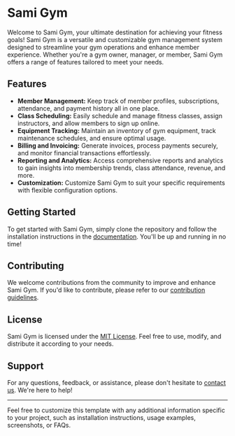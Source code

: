 
# Sami Gym

Welcome to Sami Gym, your ultimate destination for achieving your fitness goals! Sami Gym is a versatile and customizable gym management system designed to streamline your gym operations and enhance member experience. Whether you're a gym owner, manager, or member, Sami Gym offers a range of features tailored to meet your needs.

## Features

- **Member Management:** Keep track of member profiles, subscriptions, attendance, and payment history all in one place.
- **Class Scheduling:** Easily schedule and manage fitness classes, assign instructors, and allow members to sign up online.
- **Equipment Tracking:** Maintain an inventory of gym equipment, track maintenance schedules, and ensure optimal usage.
- **Billing and Invoicing:** Generate invoices, process payments securely, and monitor financial transactions effortlessly.
- **Reporting and Analytics:** Access comprehensive reports and analytics to gain insights into membership trends, class attendance, revenue, and more.
- **Customization:** Customize Sami Gym to suit your specific requirements with flexible configuration options.

## Getting Started

To get started with Sami Gym, simply clone the repository and follow the installation instructions in the [documentation](link_to_documentation). You'll be up and running in no time!

## Contributing

We welcome contributions from the community to improve and enhance Sami Gym. If you'd like to contribute, please refer to our [contribution guidelines](link_to_contribution_guidelines).

## License

Sami Gym is licensed under the [MIT License](link_to_license). Feel free to use, modify, and distribute it according to your needs.

## Support

For any questions, feedback, or assistance, please don't hesitate to [contact us](mailto:your_email@example.com). We're here to help!

---

Feel free to customize this template with any additional information specific to your project, such as installation instructions, usage examples, screenshots, or FAQs.
